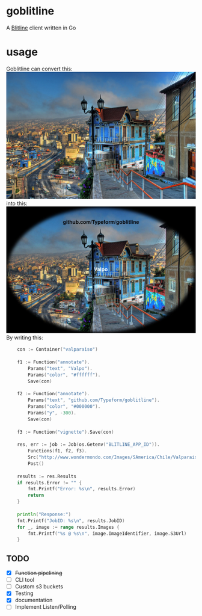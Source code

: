 # goblitline
A [Blitline](http://www.blitline.com/) client written in Go

# usage
Goblitline can convert this: ![valpo](example.jpg)
into this: ![valpo-blitlined](example_blitlined.jpg)
By writing this:
```go
	con := Container("valparaiso")

	f1 := Function("annotate").
		Params("text", "Valpo").
		Params("color", "#ffffff").
		Save(con)

	f2 := Function("annotate").
		Params("text", "github.com/Typeform/goblitline").
		Params("color", "#000000").
		Params("y", -300).
		Save(con)

	f3 := Function("vignette").Save(con)
	
	res, err := job := Job(os.Getenv("BLITLINE_APP_ID")).
		Functions(f1, f2, f3).
		Src("http://www.wondermondo.com/Images/SAmerica/Chile/Valparaiso/Valparaiso.jpg").
		Post()
	
	results := res.Results
	if results.Error != "" {
		fmt.Printf("Error: %s\n", results.Error)
		return
	}
	
	println("Response:")
	fmt.Printf("JobID: %s\n", results.JobID)
	for _, image := range results.Images {
		fmt.Printf("%s @ %s\n", image.ImageIdentifier, image.S3Url)
	}
```

## TODO
- [x] ~~Function pipelining~~
- [ ] CLI tool
- [ ] Custom s3 buckets
- [x] Testing
- [x] documentation
- [ ] Implement Listen/Polling
